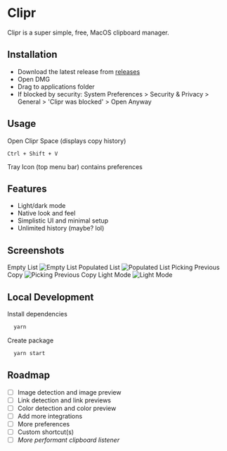 # Clipr

Clipr is a super simple, free, MacOS clipboard manager.

## Installation

- Download the latest release from [releases](https://github.com/jaseowens/clipr/releases)
- Open DMG
- Drag to applications folder
- If blocked by security: System Preferences > Security & Privacy > General > 'Clipr was blocked' > Open Anyway

## Usage

Open Clipr Space (displays copy history)

`Ctrl + Shift + V`

Tray Icon (top menu bar) contains preferences

## Features

- Light/dark mode
- Native look and feel
- Simplistic UI and minimal setup
- Unlimited history (maybe? lol)

## Screenshots

Empty List
![Empty List](https://i.imgur.com/tLII7u1.jpg)
Populated List
![Populated List](https://i.imgur.com/rKXKUxI.png)
Picking Previous Copy
![Picking Previous Copy](https://i.imgur.com/S62gQDY.png)
Light Mode
![Light Mode](https://i.imgur.com/veneNJG.png)

## Local Development

Install dependencies

```bash
  yarn
```

Create package

```bash
  yarn start
```

## Roadmap

- [ ] Image detection and image preview
- [ ] Link detection and link previews
- [ ] Color detection and color preview
- [ ] Add more integrations
- [ ] More preferences
- [ ] Custom shortcut(s)
- [ ] _More performant clipboard listener_
